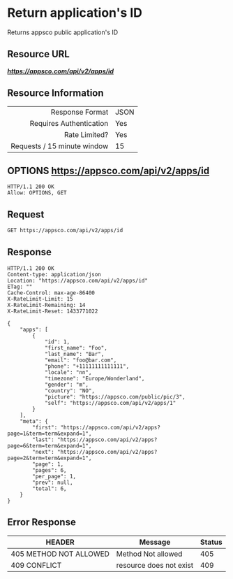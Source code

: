 # Return application's ID

Returns appsco public application's ID

## Resource URL

___https://appsco.com/api/v2/apps/id___

## Resource Information

|                               |               |
|------------------------------:|---------------|
|Response Format                |JSON           |
|Requires Authentication        |Yes            |
|Rate Limited?                  |Yes            |
|Requests / 15 minute window    |15             |

## OPTIONS https://appsco.com/api/v2/apps/id

```.http
HTTP/1.1 200 OK
Allow: OPTIONS, GET
```

## Request

```.bash
GET https://appsco.com/api/v2/apps/id
```

## Response

```.http
HTTP/1.1 200 OK
Content-type: application/json
Location: "https://appsco.com/api/v2/apps/id"
ETag: ""
Cache-Control: max-age-86400
X-RateLimit-Limit: 15
X-RateLimit-Remaining: 14
X-RateLimit-Reset: 1433771022

{
    "apps": [
        {
            "id": 1,
            "first_name": "Foo",
            "last_name": "Bar",
            "email": "foo@bar.com",
            "phone": "+11111111111111",
            "locale": "nn",
            "timezone": "Europe/Wonderland",
            "gender": "m",
            "country": "NO",
            "picture": "https://appsco.com/public/pic/3",
            "self": "https://appsco.com/api/v2/apps/1"
        }
    ],
    "meta": {
        "first": "https://appsco.com/api/v2/apps?page=1&term=term&expand=1",
        "last": "https://appsco.com/api/v2/apps?page=6&term=term&expand=1",
        "next": "https://appsco.com/api/v2/apps?page=2&term=term&expand=1",
        "page": 1,
        "pages": 6,
        "per_page": 1,
        "prev": null,
        "total": 6,
    }
}

```
## Error Response

|HEADER                         |Message                        |Status         |
|-------------------------------|-------------------------------|---------------|
|405 METHOD NOT ALLOWED         |Method Not allowed             |405            |
|409 CONFLICT                   |resource does not exist        |409            |
